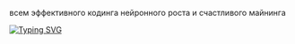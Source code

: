 всем эффективного кодинга нейронного роста и счастливого майнинга 




[![Typing SVG](https://readme-typing-svg.herokuapp.com?color=%2336BCF7&lines=Большой+привет+для+backend+разработчика)](https://git.io/typing-svg)
